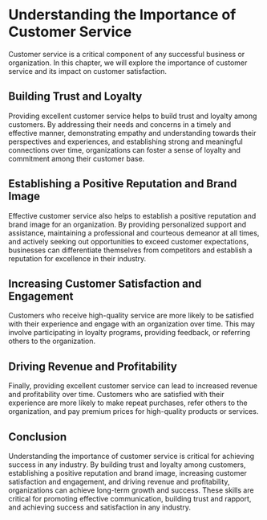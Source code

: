 Understanding the Importance of Customer Service
=========================================================================

Customer service is a critical component of any successful business or organization. In this chapter, we will explore the importance of customer service and its impact on customer satisfaction.

Building Trust and Loyalty
--------------------------

Providing excellent customer service helps to build trust and loyalty among customers. By addressing their needs and concerns in a timely and effective manner, demonstrating empathy and understanding towards their perspectives and experiences, and establishing strong and meaningful connections over time, organizations can foster a sense of loyalty and commitment among their customer base.

Establishing a Positive Reputation and Brand Image
--------------------------------------------------

Effective customer service also helps to establish a positive reputation and brand image for an organization. By providing personalized support and assistance, maintaining a professional and courteous demeanor at all times, and actively seeking out opportunities to exceed customer expectations, businesses can differentiate themselves from competitors and establish a reputation for excellence in their industry.

Increasing Customer Satisfaction and Engagement
-----------------------------------------------

Customers who receive high-quality service are more likely to be satisfied with their experience and engage with an organization over time. This may involve participating in loyalty programs, providing feedback, or referring others to the organization.

Driving Revenue and Profitability
---------------------------------

Finally, providing excellent customer service can lead to increased revenue and profitability over time. Customers who are satisfied with their experience are more likely to make repeat purchases, refer others to the organization, and pay premium prices for high-quality products or services.

Conclusion
----------

Understanding the importance of customer service is critical for achieving success in any industry. By building trust and loyalty among customers, establishing a positive reputation and brand image, increasing customer satisfaction and engagement, and driving revenue and profitability, organizations can achieve long-term growth and success. These skills are critical for promoting effective communication, building trust and rapport, and achieving success and satisfaction in any industry.
